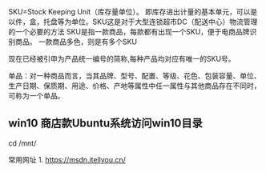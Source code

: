 
SKU=Stock Keeping Unit（库存量单位）。 即库存进出计量的基本单元，可以是以件，盒，托盘等为单位。SKU这是对于大型连锁超市DC（配送中心）物流管理的一个必要的方法
    SKU是指一款商品，每款都有出现一个SKU，便于电商品牌识别商品。
    一款商品多色，则是有多个SKU

现在已经被引申为产品统一编号的简称,每种产品均对应有唯一的SKU号。

单品：对一种商品而言，当其品牌、型号、配置、等级、花色、包装容量、单位、生产日期、保质期、用途、价格、产地等属性中任一属性与其他商品存在不同时，可称为一个单品。


## win10 商店款Ubuntu系统访问win10目录
cd /mnt/



常用网址
    1. https://msdn.itellyou.cn/
